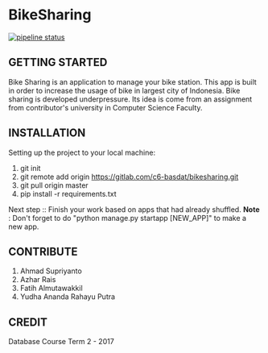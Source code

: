 # BikeSharing 
[![pipeline status](https://gitlab.com/c6-basdat/bikesharing/badges/master/pipeline.svg)](https://gitlab.com/c6-basdat/bikesharing/commits/master)

## GETTING STARTED
Bike Sharing is an application to manage your bike station. This app is built in order to increase the usage of bike in largest city of Indonesia. Bike sharing is developed underpressure. Its idea is come from an assignment from contributor's university in Computer Science Faculty.

## INSTALLATION
Setting up the project to your local machine:
1. git init
2. git remote add origin https://gitlab.com/c6-basdat/bikesharing.git
3. git pull origin master
4. pip install -r requirements.txt

Next step :: Finish your work based on apps that had already shuffled.
**Note** : Don't forget to do "python manage.py startapp [NEW_APP]" to make a new app.

## CONTRIBUTE
1. Ahmad Supriyanto
2. Azhar Rais
3. Fatih Almutawakkil
4. Yudha Ananda Rahayu Putra

## CREDIT
Database Course Term 2 - 2017